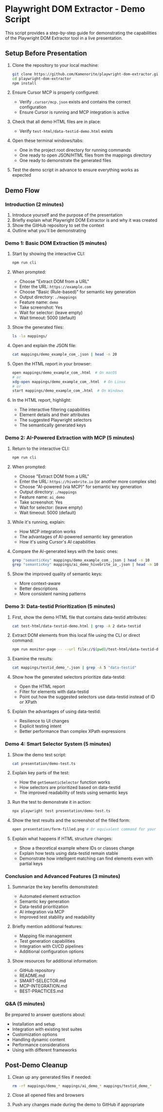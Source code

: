 # Playwright DOM Extractor - Demo Script

This script provides a step-by-step guide for demonstrating the capabilities of the Playwright DOM Extractor tool in a live presentation.

## Setup Before Presentation

1. Clone the repository to your local machine:
   ```bash
   git clone https://github.com/Kamenorite/playwright-dom-extractor.git
   cd playwright-dom-extractor
   npm install
   ```

2. Ensure Cursor MCP is properly configured:
   - Verify `.cursor/mcp.json` exists and contains the correct configuration
   - Ensure Cursor is running and MCP integration is active

3. Check that all demo HTML files are in place:
   - Verify `test-html/data-testid-demo.html` exists

4. Open these terminal windows/tabs:
   - One in the project root directory for running commands
   - One ready to open JSON/HTML files from the mappings directory
   - One ready to demonstrate the generated files

5. Test the demo script in advance to ensure everything works as expected

## Demo Flow

### Introduction (2 minutes)

1. Introduce yourself and the purpose of the presentation
2. Briefly explain what Playwright DOM Extractor is and why it was created
3. Show the GitHub repository to set the context
4. Outline what you'll be demonstrating

### Demo 1: Basic DOM Extraction (5 minutes)

1. Start by showing the interactive CLI:
   ```bash
   npm run cli
   ```

2. When prompted:
   - Choose "Extract DOM from a URL"
   - Enter the URL: `https://example.com`
   - Choose "Basic (Rule-based)" for semantic key generation
   - Output directory: `./mappings`
   - Feature name: `demo`
   - Take screenshot: Yes
   - Wait for selector: (leave empty)
   - Wait timeout: 5000 (default)

3. Show the generated files:
   ```bash
   ls -la mappings/
   ```

4. Open and explain the JSON file:
   ```bash
   cat mappings/demo_example_com_.json | head -n 20
   ```

5. Open the HTML report in your browser:
   ```bash
   open mappings/demo_example_com_.html  # On macOS
   # or
   xdg-open mappings/demo_example_com_.html  # On Linux
   # or
   start mappings/demo_example_com_.html  # On Windows
   ```

6. In the HTML report, highlight:
   - The interactive filtering capabilities
   - Element details and their attributes
   - The suggested Playwright selectors
   - The semantically generated keys

### Demo 2: AI-Powered Extraction with MCP (5 minutes)

1. Return to the interactive CLI:
   ```bash
   npm run cli
   ```

2. When prompted:
   - Choose "Extract DOM from a URL"
   - Enter the URL: `https://hivebrite.io` (or another more complex site)
   - Choose "AI-powered (via MCP)" for semantic key generation
   - Output directory: `./mappings`
   - Feature name: `ai_demo`
   - Take screenshot: Yes
   - Wait for selector: (leave empty)
   - Wait timeout: 5000 (default)

3. While it's running, explain:
   - How MCP integration works
   - The advantages of AI-powered semantic key generation
   - How it's using Cursor's AI capabilities

4. Compare the AI-generated keys with the basic ones:
   ```bash
   grep "semanticKey" mappings/demo_example_com_.json | head -n 10
   grep "semanticKey" mappings/ai_demo_hivebrite_io_.json | head -n 10
   ```

5. Show the improved quality of semantic keys:
   - More context-aware
   - Better descriptions
   - More consistent naming patterns

### Demo 3: Data-testid Prioritization (5 minutes)

1. First, show the demo HTML file that contains data-testid attributes:
   ```bash
   cat test-html/data-testid-demo.html | grep -A 2 data-testid
   ```

2. Extract DOM elements from this local file using the CLI or direct command:
   ```bash
   npm run monitor-page -- --url file://$(pwd)/test-html/data-testid-demo.html --feature testid_demo
   ```

3. Examine the results:
   ```bash
   cat mappings/testid_demo_*.json | grep -A 5 "data-testid"
   ```

4. Show how the generated selectors prioritize data-testid:
   - Open the HTML report
   - Filter for elements with data-testid
   - Point out how the suggested selectors use data-testid instead of ID or XPath

5. Explain the advantages of using data-testid:
   - Resilience to UI changes
   - Explicit testing intent
   - Better performance than complex XPath expressions

### Demo 4: Smart Selector System (5 minutes)

1. Show the demo test script:
   ```bash
   cat presentation/demo-test.ts
   ```

2. Explain key parts of the test:
   - How the `getSemanticSelector` function works
   - How selectors are prioritized based on data-testid
   - The improved readability of tests using semantic keys

3. Run the test to demonstrate it in action:
   ```bash
   npx playwright test presentation/demo-test.ts
   ```

4. Show the test results and the screenshot of the filled form:
   ```bash
   open presentation/form-filled.png # Or equivalent command for your OS
   ```

5. Explain what happens if HTML structure changes:
   - Show a theoretical example where IDs or classes change
   - Explain how tests using data-testid remain stable
   - Demonstrate how intelligent matching can find elements even with partial keys

### Conclusion and Advanced Features (3 minutes)

1. Summarize the key benefits demonstrated:
   - Automated element extraction
   - Semantic key generation
   - Data-testid prioritization
   - AI integration via MCP
   - Improved test stability and readability

2. Briefly mention additional features:
   - Mapping file management
   - Test generation capabilities
   - Integration with CI/CD pipelines
   - Additional configuration options

3. Show resources for additional information:
   - GitHub repository
   - README.md
   - SMART-SELECTOR.md
   - MCP-INTEGRATION.md
   - BEST-PRACTICES.md

### Q&A (5 minutes)

Be prepared to answer questions about:
- Installation and setup
- Integration with existing test suites
- Customization options
- Handling dynamic content
- Performance considerations
- Using with different frameworks

## Post-Demo Cleanup

1. Clean up any generated files if needed:
   ```bash
   rm -rf mappings/demo_* mappings/ai_demo_* mappings/testid_demo_*
   ```

2. Close all opened files and browsers

3. Push any changes made during the demo to GitHub if appropriate 